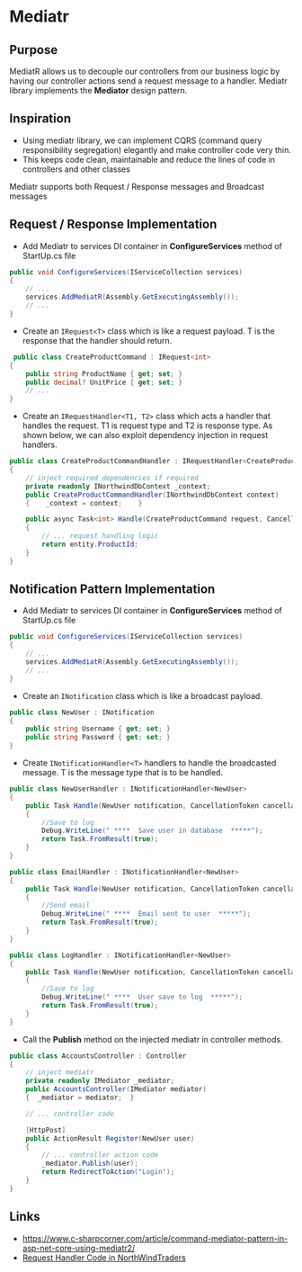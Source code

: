 # Mediatr

## Purpose
MediatR allows us to decouple our controllers from our business logic by having our controller actions send a request message to a handler.
Mediatr library implements the **Mediator** design pattern.

## Inspiration
- Using mediatr library, we can implement CQRS (command query responsibility segregation) elegantly and make controller code very thin.
- This keeps code clean, maintainable and reduce the lines of code in controllers and other classes

Mediatr supports both Request / Response messages and Broadcast messages

## Request / Response Implementation
- Add Mediatr to services DI container in **ConfigureServices** method of StartUp.cs file

```cs
public void ConfigureServices(IServiceCollection services)
{
    // ...
    services.AddMediatR(Assembly.GetExecutingAssembly());
    // ...
}
```

- Create an ```IRequest<T>``` class which is like a request payload. T is the response that the handler should return.
```cs
 public class CreateProductCommand : IRequest<int>
{
    public string ProductName { get; set; }
    public decimal? UnitPrice { get; set; }
    // ...
}
```

- Create an ```IRequestHandler<T1, T2>``` class which acts a handler that handles the request. T1 is request type and T2 is response type. As shown below, we can also exploit dependency injection in request handlers.
```cs
public class CreateProductCommandHandler : IRequestHandler<CreateProductCommand, int>
{
    // inject required dependencies if required
    private readonly INorthwindDbContext _context;
    public CreateProductCommandHandler(INorthwindDbContext context)
    {    _context = context;    }

    public async Task<int> Handle(CreateProductCommand request, CancellationToken cancellationToken)
    {
        // ... request handling logic
        return entity.ProductId;
    }
}
```
## Notification Pattern Implementation
- Add Mediatr to services DI container in **ConfigureServices** method of StartUp.cs file

```cs
public void ConfigureServices(IServiceCollection services)
{
    // ...
    services.AddMediatR(Assembly.GetExecutingAssembly());
    // ...
}
```

- Create an ```INotification``` class which is like a broadcast payload.
```cs
public class NewUser : INotification  
{  
    public string Username { get; set; }  
    public string Password { get; set; }  
}  
```

- Create ```INotificationHandler<T>``` handlers to handle the broadcasted message. T is the message type that is to be handled.
```cs
public class NewUserHandler : INotificationHandler<NewUser>  
{  
    public Task Handle(NewUser notification, CancellationToken cancellationToken)  
    {  
        //Save to log  
        Debug.WriteLine(" ****  Save user in database  *****");  
        return Task.FromResult(true);  
    }
} 

public class EmailHandler : INotificationHandler<NewUser>  
{  
    public Task Handle(NewUser notification, CancellationToken cancellationToken)  
    {  
        //Send email  
        Debug.WriteLine(" ****  Email sent to user  *****");  
        return Task.FromResult(true);  
    }  
} 

public class LogHandler : INotificationHandler<NewUser>  
{  
    public Task Handle(NewUser notification, CancellationToken cancellationToken)  
    {  
        //Save to log  
        Debug.WriteLine(" ****  User save to log  *****");  
        return Task.FromResult(true);  
    }  
}  
```

- Call the **Publish** method on the injected mediatr in controller methods.
```cs
public class AccountsController : Controller  
{
    // inject mediatr
    private readonly IMediator _mediator;  
    public AccountsController(IMediator mediator)  
    {  _mediator = mediator;  }  

    // ... controller code

    [HttpPost]  
    public ActionResult Register(NewUser user)  
    {
        // ... controller action code
        _mediator.Publish(user);  
        return RedirectToAction("Login");  
    }  
}  
```
## Links
- https://www.c-sharpcorner.com/article/command-mediator-pattern-in-asp-net-core-using-mediatr2/
- [Request Handler Code in NorthWindTraders](https://github.com/jasontaylordev/NorthwindTraders/blob/master/Src/Application/Products/Commands/CreateProduct/CreateProductCommandHandler.cs)

